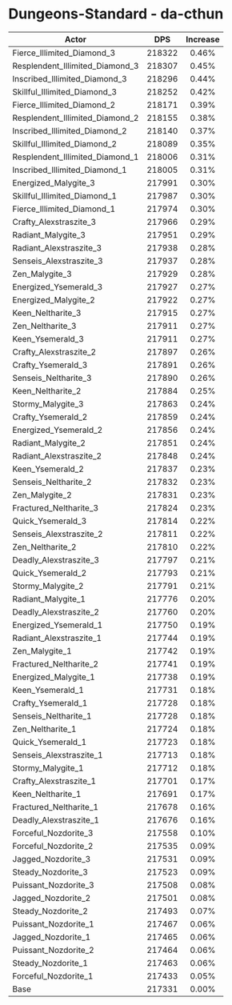 # Dungeons-Standard - da-cthun
| Actor | DPS | Increase |
|---|:---:|:---:|
|Fierce_Illimited_Diamond_3|218322|0.46%|
|Resplendent_Illimited_Diamond_3|218307|0.45%|
|Inscribed_Illimited_Diamond_3|218296|0.44%|
|Skillful_Illimited_Diamond_3|218252|0.42%|
|Fierce_Illimited_Diamond_2|218171|0.39%|
|Resplendent_Illimited_Diamond_2|218155|0.38%|
|Inscribed_Illimited_Diamond_2|218140|0.37%|
|Skillful_Illimited_Diamond_2|218089|0.35%|
|Resplendent_Illimited_Diamond_1|218006|0.31%|
|Inscribed_Illimited_Diamond_1|218005|0.31%|
|Energized_Malygite_3|217991|0.30%|
|Skillful_Illimited_Diamond_1|217987|0.30%|
|Fierce_Illimited_Diamond_1|217974|0.30%|
|Crafty_Alexstraszite_3|217966|0.29%|
|Radiant_Malygite_3|217951|0.29%|
|Radiant_Alexstraszite_3|217938|0.28%|
|Senseis_Alexstraszite_3|217937|0.28%|
|Zen_Malygite_3|217929|0.28%|
|Energized_Ysemerald_3|217927|0.27%|
|Energized_Malygite_2|217922|0.27%|
|Keen_Neltharite_3|217915|0.27%|
|Zen_Neltharite_3|217911|0.27%|
|Keen_Ysemerald_3|217911|0.27%|
|Crafty_Alexstraszite_2|217897|0.26%|
|Crafty_Ysemerald_3|217891|0.26%|
|Senseis_Neltharite_3|217890|0.26%|
|Keen_Neltharite_2|217884|0.25%|
|Stormy_Malygite_3|217863|0.24%|
|Crafty_Ysemerald_2|217859|0.24%|
|Energized_Ysemerald_2|217856|0.24%|
|Radiant_Malygite_2|217851|0.24%|
|Radiant_Alexstraszite_2|217848|0.24%|
|Keen_Ysemerald_2|217837|0.23%|
|Senseis_Neltharite_2|217832|0.23%|
|Zen_Malygite_2|217831|0.23%|
|Fractured_Neltharite_3|217824|0.23%|
|Quick_Ysemerald_3|217814|0.22%|
|Senseis_Alexstraszite_2|217811|0.22%|
|Zen_Neltharite_2|217810|0.22%|
|Deadly_Alexstraszite_3|217797|0.21%|
|Quick_Ysemerald_2|217793|0.21%|
|Stormy_Malygite_2|217791|0.21%|
|Radiant_Malygite_1|217776|0.20%|
|Deadly_Alexstraszite_2|217760|0.20%|
|Energized_Ysemerald_1|217750|0.19%|
|Radiant_Alexstraszite_1|217744|0.19%|
|Zen_Malygite_1|217742|0.19%|
|Fractured_Neltharite_2|217741|0.19%|
|Energized_Malygite_1|217738|0.19%|
|Keen_Ysemerald_1|217731|0.18%|
|Crafty_Ysemerald_1|217728|0.18%|
|Senseis_Neltharite_1|217728|0.18%|
|Zen_Neltharite_1|217724|0.18%|
|Quick_Ysemerald_1|217723|0.18%|
|Senseis_Alexstraszite_1|217713|0.18%|
|Stormy_Malygite_1|217712|0.18%|
|Crafty_Alexstraszite_1|217701|0.17%|
|Keen_Neltharite_1|217691|0.17%|
|Fractured_Neltharite_1|217678|0.16%|
|Deadly_Alexstraszite_1|217676|0.16%|
|Forceful_Nozdorite_3|217558|0.10%|
|Forceful_Nozdorite_2|217535|0.09%|
|Jagged_Nozdorite_3|217531|0.09%|
|Steady_Nozdorite_3|217523|0.09%|
|Puissant_Nozdorite_3|217508|0.08%|
|Jagged_Nozdorite_2|217501|0.08%|
|Steady_Nozdorite_2|217493|0.07%|
|Puissant_Nozdorite_1|217467|0.06%|
|Jagged_Nozdorite_1|217465|0.06%|
|Puissant_Nozdorite_2|217464|0.06%|
|Steady_Nozdorite_1|217463|0.06%|
|Forceful_Nozdorite_1|217433|0.05%|
|Base|217331|0.00%|
